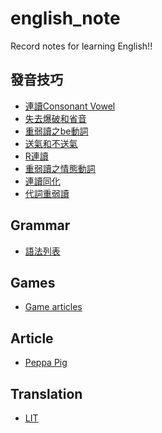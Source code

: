 # english_note
Record notes for learning English!!    

發音技巧    
----------------------------------------
- [連讀Consonant Vowel](./pronunciation_methods/consonant_vowel.md)
- [失去爆破和省音](./pronunciation_methods/unreleased_plosive.md)
- [重弱讀之be動詞](./pronunciation_methods/stressed_and_unstressed_verb.md)
- [送氣和不送氣](./pronunciation_methods/speak_or_sbeak.md)
- [R連讀](./pronunciation_methods/r_link.md)
- [重弱讀之情態動詞](./pronunciation_methods/modal_verbs_in_heavy_and_weak_reading.md)
- [連讀同化](./pronunciation_methods/continuous__reading_assimilation.md)
- [代詞重弱讀](./pronunciation_methods/heavy_weak_pronoun.md)

Grammar    
-----------------------------------------
- [語法列表](./grammar/grammar.md)

Games     
------------------------------------------
- [Game articles](./games/games.md)

Article    
--------------------------------------------
- [Peppa Pig](./peppa_pig/peppa_pig.md)

Translation     
----------------------------------------------
- [LIT](./translation/LIT/LIT.md)